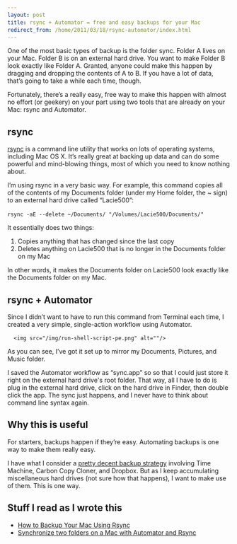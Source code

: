```yaml
---
layout: post
title: rsync + Automator = free and easy backups for your Mac
redirect_from: /home/2011/03/18/rsync-automator/index.html
---
```

<p>One of the most basic types of backup is the folder sync.  Folder A lives on your Mac. Folder B is on an external hard drive.  You want to make Folder B look exactly like Folder A.
Granted, anyone could make this happen by dragging and dropping the contents of A to B.  If you have a lot of data, that’s going to take a while each time, though.</p><p>Fortunately, there’s a really easy, free way to make this happen with almost no effort (or geekery) on your part using two tools that are already on your Mac: rsync and Automator.</p><h2 id="rsync">rsync</h2><p><a href="http://en.wikipedia.org/wiki/Rsync">rsync</a> is a command line utility that works on lots of operating systems, including Mac OS X. It’s really great at backing up data and can do some powerful and mind-blowing things, most of which you need to know nothing about.</p><p>I’m using rsync in a very basic way.  For example, this command copies all of the contents of my Documents folder (under my Home folder, the ~ sign) to an external hard drive called “Lacie500”:</p><p><code>rsync -aE --delete ~/Documents/ "/Volumes/Lacie500/Documents/"
</code></p><p>It essentially does two things:</p><ol>
<li>Copies anything that has changed since the last copy</li>
<li>Deletes anything on Lacie500 that is no longer in the Documents folder on my Mac</li>
</ol><p>In other words, it makes the Documents folder on Lacie500 look exactly like the Documents folder on my Mac.</p><h2 id="rsyncautomator">rsync + Automator</h2><p>Since I didn’t want to have to run this command from Terminal each time, I created a very simple, single-action workflow using Automator.</p>
  
      <img src="/img/run-shell-script-pe.png" alt=""/>
  

<p>As you can see, I’ve got it set up to mirror my Documents, Pictures, and Music folder.</p><p>I saved the Automator workflow as “sync.app” so so that I could just store it right on the external hard drive's root folder. That way, all I have to do is plug in the external hard drive, click on the hard drive in Finder, then double click the app. The sync just happens, and I never have to think about command line syntax again.</p><h2>Why this is useful</h2><p>For starters, backups happen if they’re easy. Automating backups is one way to make them really easy.</p><p>I have what I consider a&nbsp;<a href="http://www.practicallyefficient.com/2010/10/29/the-right-side-of-inertia-a-backup-workflow-story/">pretty decent backup strategy</a>&nbsp;involving Time Machine, Carbon Copy Cloner, and Dropbox. But as I keep accumulating miscellaneous hard drives (not sure how that happens), I want to make use of them. This is one way.</p><h2>Stuff I read as I wrote this</h2><ul><li><a href="http://www.macinstruct.com/node/85">How to Backup Your Mac Using Rsync</a></li><li><a href="http://www.bananica.com/Geek-Stuff/Synchronize-two-folders-on-a-Mac-with-Automator-and-Rsync/">Synchronize two folders on a Mac with Automator and Rsync</a></li></ul><p></p>
